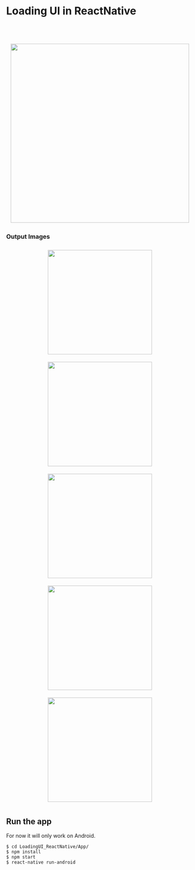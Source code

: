 # Loading UI in ReactNative
<br><br>

<p align="center">
<img style="padding:4px" src="/output/output.gif" width="480"/>
</p>


### Output Images
<p align="center">
  <img style="padding:10px" src="/output/1.png" width="280" />
  <img style="padding:10px" src="/output/2.png" width="280" /> 
  <img style="padding:10px" src="/output/3.png" width="280" />
  <img style="padding:10px" src="/output/4.png" width="280" />
  <img style="padding:10px" src="/output/5.png" width="280" />
</p>


## Run the app
For now it will only work on Android.

```
$ cd LoadingUI_ReactNative/App/
$ npm install
$ npm start
$ react-native run-android
```

